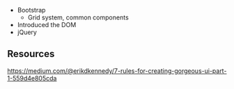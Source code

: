 - Bootstrap
  - Grid system, common components
- Introduced the DOM
- jQuery


## Resources

https://medium.com/@erikdkennedy/7-rules-for-creating-gorgeous-ui-part-1-559d4e805cda
